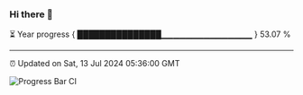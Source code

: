 ### Hi there 👋

⏳ Year progress { ███████████████▁▁▁▁▁▁▁▁▁▁▁▁▁▁▁ } 53.07 %

---

⏰ Updated on Sat, 13 Jul 2024 05:36:00 GMT

![Progress Bar CI](https://github.com/IshwaranRudhara/GIT-ACTION/workflows/Progress%20Bar%20CI/badge.svg)
